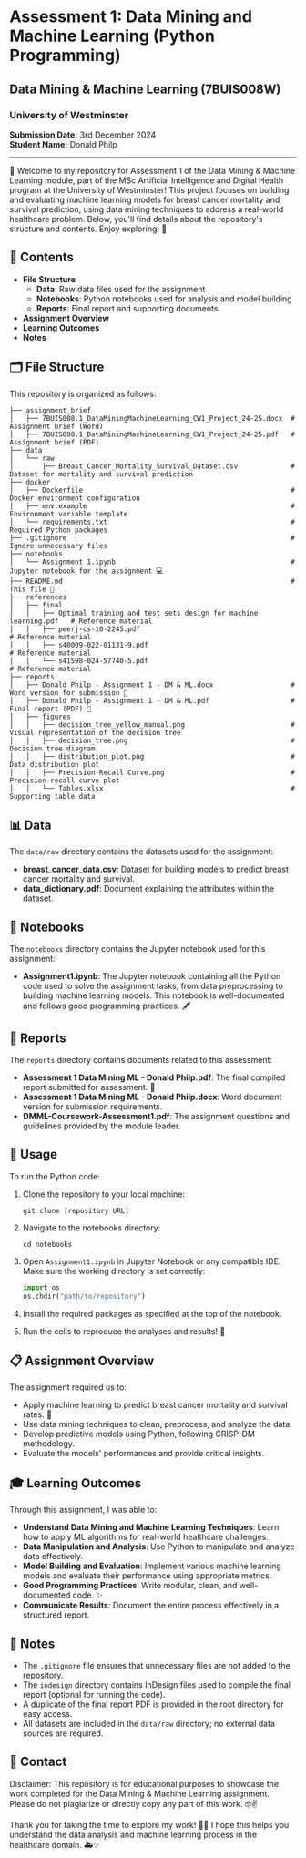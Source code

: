 # Assessment 1: Data Mining and Machine Learning (Python Programming)
## Data Mining & Machine Learning (7BUIS008W)
### University of Westminster

**Submission Date:** 3rd December 2024  
**Student Name:** Donald Philp

---

👋 Welcome to my repository for Assessment 1 of the Data Mining & Machine Learning module, part of the MSc Artificial Intelligence and Digital Health program at the University of Westminster! This project focuses on building and evaluating machine learning models for breast cancer mortality and survival prediction, using data mining techniques to address a real-world healthcare problem. Below, you'll find details about the repository's structure and contents. Enjoy exploring! 🚀

## 📂 Contents
- **File Structure**
  - **Data**: Raw data files used for the assignment
  - **Notebooks**: Python notebooks used for analysis and model building
  - **Reports**: Final report and supporting documents
- **Assignment Overview**
- **Learning Outcomes**
- **Notes**

## 🗂️ File Structure
This repository is organized as follows:

```
├── assignment_brief
│   ├── 7BUIS008.1_DataMiningMachineLearning_CW1_Project_24-25.docx  # Assignment brief (Word)
│   ├── 7BUIS008.1_DataMiningMachineLearning_CW1_Project_24-25.pdf   # Assignment brief (PDF)
├── data
│   └── raw
│       ├── Breast_Cancer_Mortality_Survival_Dataset.csv             # Dataset for mortality and survival prediction
├── docker
│   ├── Dockerfile                                                   # Docker environment configuration
│   ├── env.example                                                  # Environment variable template
│   └── requirements.txt                                             # Required Python packages
├── .gitignore                                                       # Ignore unnecessary files
├── notebooks
│   └── Assignment 1.ipynb                                           # Jupyter notebook for the assignment 💻
├── README.md                                                        # This file 📖
├── references
│   ├── final
│   │   ├── Optimal training and test sets design for machine learning.pdf   # Reference material
│   │   ├── peerj-cs-10-2245.pdf                                            # Reference material
│   │   ├── s40009-022-01131-9.pdf                                          # Reference material
│   │   └── s41598-024-57740-5.pdf                                          # Reference material
├── reports
│   ├── Donald Philp - Assignment 1 - DM & ML.docx                   # Word version for submission 📝
│   ├── Donald Philp - Assignment 1 - DM & ML.pdf                    # Final report (PDF) 📁
│   ├── figures
│   │   ├── decision_tree_yellow_manual.png                          # Visual representation of the decision tree
│   │   ├── decision_tree.png                                        # Decision tree diagram
│   │   ├── distribution_plot.png                                    # Data distribution plot
│   │   ├── Precision-Recall Curve.png                               # Precision-recall curve plot
│   │   └── Tables.xlsx                                              # Supporting table data
```

## 📊 Data
The `data/raw` directory contains the datasets used for the assignment:

- **breast_cancer_data.csv**: Dataset for building models to predict breast cancer mortality and survival.
- **data_dictionary.pdf**: Document explaining the attributes within the dataset.

## 📓 Notebooks
The `notebooks` directory contains the Jupyter notebook used for this assignment:

- **Assignment1.ipynb**: The Jupyter notebook containing all the Python code used to solve the assignment tasks, from data preprocessing to building machine learning models. This notebook is well-documented and follows good programming practices. 🖋️

## 📑 Reports
The `reports` directory contains documents related to this assessment:

- **Assessment 1 Data Mining ML - Donald Philp.pdf**: The final compiled report submitted for assessment. 📁
- **Assessment 1 Data Mining ML - Donald Philp.docx**: Word document version for submission requirements.
- **DMML-Coursework-Assessment1.pdf**: The assignment questions and guidelines provided by the module leader.

## 🚀 Usage
To run the Python code:

1. Clone the repository to your local machine:
   ```
   git clone [repository URL]
   ```
2. Navigate to the notebooks directory:
   ```
   cd notebooks
   ```
3. Open `Assignment1.ipynb` in Jupyter Notebook or any compatible IDE. Make sure the working directory is set correctly:
   ```python
   import os
   os.chdir("path/to/repository")
   ```
4. Install the required packages as specified at the top of the notebook.

5. Run the cells to reproduce the analyses and results! 🎉

## 📋 Assignment Overview
The assignment required us to:

- Apply machine learning to predict breast cancer mortality and survival rates. 💉
- Use data mining techniques to clean, preprocess, and analyze the data.
- Develop predictive models using Python, following CRISP-DM methodology.
- Evaluate the models' performances and provide critical insights.

## 🎓 Learning Outcomes
Through this assignment, I was able to:

- **Understand Data Mining and Machine Learning Techniques**: Learn how to apply ML algorithms for real-world healthcare challenges.
- **Data Manipulation and Analysis**: Use Python to manipulate and analyze data effectively.
- **Model Building and Evaluation**: Implement various machine learning models and evaluate their performance using appropriate metrics.
- **Good Programming Practices**: Write modular, clean, and well-documented code. ✨
- **Communicate Results**: Document the entire process effectively in a structured report.

## 📝 Notes
- The `.gitignore` file ensures that unnecessary files are not added to the repository.
- The `indesign` directory contains InDesign files used to compile the final report (optional for running the code).
- A duplicate of the final report PDF is provided in the root directory for easy access.
- All datasets are included in the `data/raw` directory; no external data sources are required.

## 📧 Contact
Disclaimer: This repository is for educational purposes to showcase the work completed for the Data Mining & Machine Learning assignment. Please do not plagiarize or directly copy any part of this work. 🤓✌️

Thank you for taking the time to explore my work! 🧠💡 I hope this helps you understand the data analysis and machine learning process in the healthcare domain. 🚑✨
